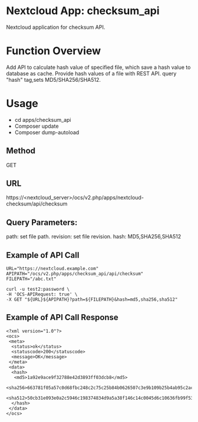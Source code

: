 # Nextcloud App: checksum_api
Nextcloud application for checksum API.

# Function Overview

Add API to calculate hash value of specified file,
which save a hash value to database as cache.
Provide hash values of a file with REST API.
query "hash" tag,sets MD5/SHA256/SHA512.

# Usage

- cd apps/checksum_api
- Composer update
- Composer dump-autoload


## Method 

 GET 

## URL

 https://<nextcloud_server>/ocs/v2.php/apps/nextcloud-checksum/api/checksum

## Query Parameters:

path: set file path.
revision: set file revision.
hash: MD5,SHA256,SHA512

## Example of API Call

```
URL="https://nextcloud.example.com"
APIPATH="/ocs/v2.php/apps/checksum_api/api/checksum"
FILEPATH="/abc.txt"

curl -u test2:password \
-H 'OCS-APIRequest: true' \
-X GET "${URL}${APIPATH}?path=${FILEPATH}&hash=md5,sha256,sha512"
```

## Example of API Call Response

```
<?xml version="1.0"?>
<ocs>
 <meta>
  <status>ok</status>
  <statuscode>200</statuscode>
  <message>OK</message>
 </meta>
 <data>
  <hash>
   <md5>1a92e9ace9f32788e42d3893ff03dcb8</md5>
   <sha256>663781f05a57c0d68fbc248c2c75c25b84b0626507c3e9b109b25b4ab95c2ac8</sha256>
   <sha512>50cb31e093e0a2c5946c198374834d9a5a38f146c14c0045d6c10636fb99f53fcaa545b698e041eb2af4db3f309a45dc122706576c754b257d60386572432515</sha512>
  </hash>
 </data>
</ocs>
```
